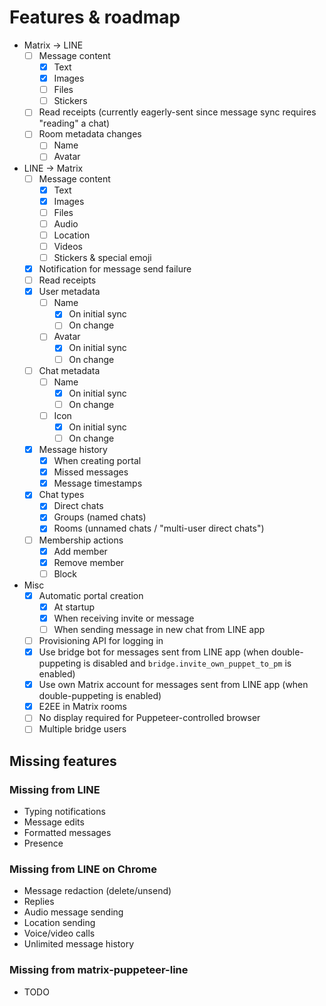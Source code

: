 # Features & roadmap

* Matrix → LINE
  * [ ] Message content
    * [x] Text
    * [x] Images
    * [ ] Files
    * [ ] Stickers
  * [ ] Read receipts (currently eagerly-sent since message sync requires "reading" a chat)
  * [ ] Room metadata changes
    * [ ] Name
    * [ ] Avatar
* LINE → Matrix
  * [ ] Message content
    * [x] Text
    * [x] Images
    * [ ] Files
    * [ ] Audio
    * [ ] Location
    * [ ] Videos
    * [ ] Stickers & special emoji
  * [x] Notification for message send failure
  * [ ] Read receipts
  * [x] User metadata
    * [ ] Name
      * [x] On initial sync
      * [ ] On change
    * [ ] Avatar
      * [x] On initial sync
      * [ ] On change
  * [ ] Chat metadata
    * [ ] Name
      * [x] On initial sync
      * [ ] On change
    * [ ] Icon
      * [x] On initial sync
      * [ ] On change
  * [x] Message history
    * [x] When creating portal
    * [x] Missed messages
    * [x] Message timestamps
  * [x] Chat types
    * [x] Direct chats
    * [x] Groups (named chats)
    * [x] Rooms (unnamed chats / "multi-user direct chats")
  * [ ] Membership actions
    * [x] Add member
    * [x] Remove member
    * [ ] Block
* Misc
  * [x] Automatic portal creation
    * [x] At startup
    * [x] When receiving invite or message
    * [ ] When sending message in new chat from LINE app
  * [ ] Provisioning API for logging in
  * [x] Use bridge bot for messages sent from LINE app (when double-puppeting is disabled and `bridge.invite_own_puppet_to_pm` is enabled)
  * [x] Use own Matrix account for messages sent from LINE app (when double-puppeting is enabled)
  * [x] E2EE in Matrix rooms
  * [ ] No display required for Puppeteer-controlled browser
  * [ ] Multiple bridge users

## Missing features
### Missing from LINE
* Typing notifications
* Message edits
* Formatted messages
* Presence

### Missing from LINE on Chrome
* Message redaction (delete/unsend)
* Replies
* Audio message sending
* Location sending
* Voice/video calls
* Unlimited message history

### Missing from matrix-puppeteer-line
* TODO
